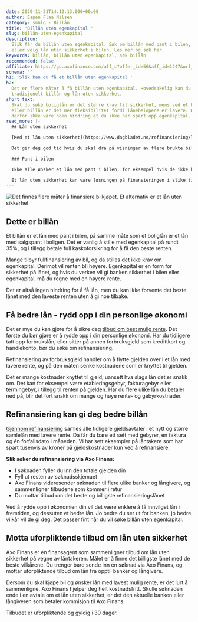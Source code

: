 ```yaml
---
date: 2020-11-21T14:12:13.000+00:00
author: Espen Flaa Nilsen
category: smnlg - Billån
title: 'Billån uten egenkapital '
slug: billån-uten-egenkapital
description:
  Slik får du billån uten egenkapital. Søk om billån med pant i bilen,
  eller velg lån uten sikkerhet i bilen. Les mer og søk her.
keywords: billån, billån uten egenkapital, søk billån
recommended: false
affiliate: https://go.axofinance.com/aff_c?offer_id=56&aff_id=1247&url_id=57&aff_sub=A68
schema: ''
h1: 'Slik kan du få et billån uten egenkapital '
h2:
  Det er flere måter å få billån uten egenkapital. Hovedsakelig kan du velge mellom
  tradisjonelt billån og lån uten sikkerhet.
short_text:
  Skal du søke boliglån er det større krav til sikkerhet, mens ved et båt-
  eller billån er det mer fleksibilitet fordi lånebeløpene er lavere. Det trenger
  derfor ikke være noen hindring at du ikke har spart opp egenkapital.
read_more: |-
  ## Lån uten sikkerhet

  [Med et lån uten sikkerhet](https://www.dagbladet.no/refinansiering/lan-uten-sikkerhet) er det du som bestemmer hva pengene skal brukes til. Mange velger å bruke lånet på bil, garasjeplass, nye dekk, service eller annet de trenger til bilen. Hos Axo Finans er det helt gratis å søke lån uten sikkerhet, og etter at du mottar et tilbud har du 30 dagers betenkningstid.

  Det gir deg god tid hvis du skal dra på visninger av flere brukte biler, eller kanskje ikke helt har bestemt deg for å kjøpe bil. De fleste vil gjerne vite hvor mye de kan få i lån før de bestemmer seg for å gjennomføre kjøpet, og med Axo Finans kan du gjøre det.

  ### Pant i bilen

  Ikke alle ønsker et lån med pant i bilen, for eksempel hvis de ikke har spart opp egenkapitalen banken krever, eller i motsatt tilfelle: At bruktbilen har lavere verdi enn banken er interessert i å finansiere.

  Et lån uten sikkerhet kan være løsningen på finansieringen i slike tilfeller. Du bestemmer selv hva pengene skal gå til, og det stilles ikke krav om pant i bilen eller egenkapital.
---
```


![Det finnes flere måter å finansiere bilkjøpet. Et alternativ er et lån uten sikkerhet](/refinansiering/img/billan-uten-egenkapital.jpg 'Søk billån uten egenkapital')

## Dette er billån

Et billån er et lån med pant i bilen, på samme måte som et boliglån er et lån med salgspant i boligen. Det er vanlig å stille med egenkapital på rundt 35%, og i tillegg betale full kaskoforsikring for å få den beste renten.

Mange tilbyr fullfinansiering av bil, og da stilles det ikke krav om egenkapital. Derimot vil renten bli høyere. Egenkapital er en form for sikkerhet på lånet, og hvis du verken vil gi banken sikkerhet i bilen eller egenkapital, må du regne med en høyere rente.

Det er altså ingen hindring for å få lån, men du kan ikke forvente det beste lånet med den laveste renten uten å gi noe tilbake.

## Få bedre lån - rydd opp i din personlige økonomi

Det er mye du kan gjøre for å sikre deg [tilbud om best mulig rente](https://www.dagbladet.no/refinansiering/forbrukslan-rente). Det første du bør gjøre er å rydde opp i din personlige økonomi. Har du tidligere tatt opp forbrukslån, eller sitter på annen forbruksgjeld som kredittkort og handlekonto, bør du søke om refinansiering.

Refinansiering av forbruksgjeld handler om å flytte gjelden over i et lån med lavere rente, og på den måten senke kostnadene som er knyttet til gjelden.

Det er mange kostnader knyttet til gjeld, uansett hva slags lån det er snakk om. Det kan for eksempel være etableringsgebyr, fakturagebyr eller termingebyr, i tillegg til renten på gjelden. Har du flere ulike lån du betaler ned på, blir det fort snakk om mange og høye rente- og gebyrkostnader.

## Refinansiering kan gi deg bedre billån

[Gjennom refinansiering](https://www.dagbladet.no/refinansiering/refinansiering) samles alle tidligere gjeldsavtaler i et nytt og større samlelån med lavere rente. Da får du bare ett sett med gebyrer, én faktura og én forfallsdato i måneden. Vi har sett eksempler på låntakere som har spart tusenvis av kroner på gjeldskostnader kun ved å refinansiere.

**Slik søker du refinansiering via Axo Finans:**

- I søknaden fyller du inn den totale gjelden din
- Fyll ut resten av søknadsskjemaet
- Axo Finans videresender søknaden til flere ulike banker og långivere, og sammenligner tilbudene som kommer i retur
- Du mottar tilbud om det beste og billigste refinansieringslånet

Ved å rydde opp i økonomien din vil det være enklere å få innvilget lån i fremtiden, og dessuten et bedre lån. Jo bedre du ser ut for banken, jo bedre vilkår vil de gi deg. Det passer fint når du vil søke billån uten egenkapital.

## Motta uforpliktende tilbud om lån uten sikkerhet

Axo Finans er en finansagent som sammenligner tilbud om lån uten sikkerhet på vegne av låntakeren. Målet er å finne det billigste lånet med de beste vilkårene. Du trenger bare sende inn én søknad via Axo Finans, og mottar uforpliktende tilbud om lån fra opptil <NumberOfBanks /></NumberOfBanks> banker og långivere.

Dersom du skal kjøpe bil og ønsker lån med lavest mulig rente, er det lurt å sammenligne. Axo Finans hjelper deg helt kostnadsfritt. Skulle søknaden ende i en avtale om et lån uten sikkerhet, er det den aktuelle banken eller långiveren som betaler kommisjon til Axo Finans.

Tilbudet er uforpliktende og gyldig i 30 dager.

<content-btn text="Søk billån her" :url="affiliate" rel="nofollow"></content-btn>
